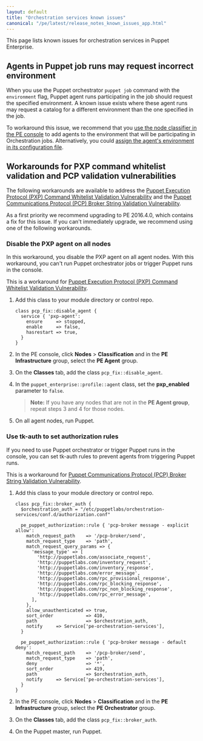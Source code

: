```yaml
---
layout: default
title: "Orchestration services known issues"
canonical: "/pe/latest/release_notes_known_issues_app.html"
---
```


This page lists known issues for orchestration services in Puppet Enterprise.


## Agents in Puppet job runs may request incorrect environment

When you use the Puppet orchestrator `puppet job` command with the `environment` flag, Puppet agent runs participating in the job should request the specified environment. A known issue exists where these agent runs may request a catalog for a different environment than the one specified in the job.

To workaround this issue, we recommend that you [use the node classifier in the PE console](./console_classes_groups.html#adding-nodes-to-a-node-group) to add agents to the environment that will be participating in Orchestration jobs. Alternatively, you could [assign the agent's environment in its configuration file]({{puppet}}/environments_assigning.html#assigning-environments-via-the-agents-config-file).

## Workarounds for PXP command whitelist validation and PCP validation vulnerabilities

The following workarounds are available to address the [Puppet Execution Protocol (PXP) Command Whitelist Validation Vulnerability](https://puppet.com/security/cve/pxp-agent-oct-2016) and the [Puppet Communications Protocol (PCP) Broker String Validation Vulnerability](https://puppet.com/security/cve/pcp-broker-oct-2016). 

As a first priority we recommend upgrading to PE 2016.4.0, which contains a fix for this issue. If you can't immediately upgrade, we recommend using one of the following workarounds.

### Disable the PXP agent on all nodes

In this workaround, you disable the PXP agent on all agent nodes. With this workaround, you can't run Puppet orchestrator jobs or trigger Puppet runs in the console.

This is a workaround for [Puppet Execution Protocol (PXP) Command Whitelist Validation Vulnerability](puppet.com/security/cve/pxp-agent-oct-2016).

1. Add this class to your module directory or control repo.


   ```puppet
   class pcp_fix::disable_agent {
     service { 'pxp-agent':
       ensure     => stopped,
       enable     => false,
       hasrestart => true,
     }
   }
   ```

2. In the PE console, click **Nodes** > **Classification** and in the **PE Infrastructure** group, select the **PE Agent** group.
3. On the **Classes** tab, add the class `pcp_fix::disable_agent`.
4. In the `puppet_enterprise::profile::agent` class, set the **pxp_enabled** parameter to `false`. 

   >**Note:** If you have any nodes that are not in the **PE Agent group**, repeat steps 3 and 4 for those nodes. 

5. On all agent nodes, run Puppet. 

### Use tk-auth to set authorization rules

If you need to use Puppet orchestrator or trigger Puppet runs in the console, you can set tk-auth rules to prevent agents from triggering Puppet runs.

This is a workaround for [Puppet Communications Protocol (PCP) Broker String Validation Vulnerability](puppet.com/security/cve/pcp-broker-oct-2016).

1. Add this class to your module directory or control repo.
   
   ```puppet
   class pcp_fix::broker_auth {
     $orchestration_auth = "/etc/puppetlabs/orchestration-services/conf.d/authorization.conf"

     pe_puppet_authorization::rule { 'pcp-broker message - explicit allow':
       match_request_path    => '/pcp-broker/send',
       match_request_type    => 'path',
       match_request_query_params => {
         'message_type' => [
           'http://puppetlabs.com/associate_request',
           'http://puppetlabs.com/inventory_request',
           'http://puppetlabs.com/inventory_response',
           'http://puppetlabs.com/error_message',
           'http://puppetlabs.com/rpc_provisional_response',
           'http://puppetlabs.com/rpc_blocking_response',
           'http://puppetlabs.com/rpc_non_blocking_response',
           'http://puppetlabs.com/rpc_error_message',
         ],
       },
       allow_unauthenticated => true,
       sort_order            => 410,
       path                  => $orchestration_auth,
       notify     => Service['pe-orchestration-services'],
     }

     pe_puppet_authorization::rule { 'pcp-broker message - default deny':
       match_request_path    => '/pcp-broker/send',
       match_request_type    => 'path',
       deny                  => '*',
       sort_order            => 419,
       path                  => $orchestration_auth,
       notify     => Service['pe-orchestration-services'],
     }
   }
   ```

2.  In the PE console, click **Nodes** > **Classification** and in the **PE Infrastructure** group, select the **PE Orchestrator** group.
3. On the **Classes** tab, add the class `pcp_fix::broker_auth`.
4. On the Puppet master, run Puppet.  







